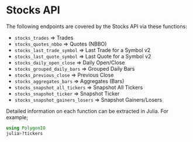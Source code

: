 # Stocks API

The following endpoints are covered by the Stocks API via these functions:

* `stocks_trades`                    => Trades
* `stocks_quotes_nbbo`               => Quotes (NBBO)
* `stocks_last_trade_symbol`         => Last Trade for a Symbol v2
* `stocks_last_quote_symbol`         => Last Quote for a Symbol v2
* `stocks_daily_open_close`          => Daily Open/Close
* `stocks_grouped_daily_bars`        => Grouped Daily Bars
* `stocks_previous_close`            => Previous Close
* `stocks_aggregates_bars`           => Aggregates (Bars)
* `stocks_snapshot_all_tickers`      => Snapshot All Tickers
* `stocks_snapshot_ticker`           => Snapshot Ticker
* `stocks_snapshot_gainers_losers`   => Snapshot Gainers/Losers

Detailed information on each function can be extracted in Julia. For example;

```julia
using PolygonIO
julia>?tickers
```
